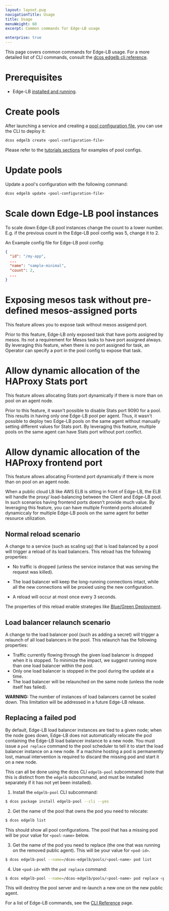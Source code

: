 ```yaml
---
layout: layout.pug
navigationTitle: Usage
title: Usage
menuWeight: 60
excerpt: Common commands for Edge-LB usage

enterprise: true
---
```


This page covers common commands for Edge-LB usage. For a more detailed list of CLI commands, consult the [dcos edgelb cli reference](/dcos/services/edge-lb/1.2/cli-reference/).

# Prerequisites

- Edge-LB [installed and running](/dcos/services/edge-lb/1.2/installing/).

# Create pools

After launching a service and creating a [pool configuration file](/dcos/services/edge-lb/1.2/pool-configuration/), you can use the CLI to deploy it:

```bash
dcos edgelb create <pool-configuration-file>
```

Please refer to the [tutorials sections](/dcos/services/edge-lb/1.2/tutorials/) for examples of pool configs.

# Update pools

Update a pool's configuration with the following command:

```bash
dcos edgelb update <pool-configuration-file>
```

# Scale down Edge-LB pool instances

To scale down Edge-LB pool instances change the count to a lower number. E.g. if the previous count in the Edge-LB pool config was 5, change it to 2.

An Example config file for Edge-LB pool config:

```json
{
  "id": "/my-app",
  ...
  "name": "sample-minimal",
  "count": 2,
  ...
}
```

# Exposing mesos task without pre-defined mesos-assigned ports

This feature allows you to expose task without mesos assigend port. 

Prior to this feature, Edge-LB only exposed task that have ports assigned by mesos. Its not a requirement for Mesos tasks to have port assigned always. By leveraging this feature, when there is no port assigned for task, an Operator can specify a port in the pool config to expose that task.

# Allow dynamic allocation of the HAProxy Stats port

This feature allows allocating Stats port dynamically if there is more than on pool on an agent node. 

Prior to this feature, it wasn't possible to disable Stats port 9090 for a pool. This results in having only one Edge-LB pool per agent. Thus, it wasn't possible to deploy two Edge-LB pools on the same agent without manually setting different values for Stats port. By leveraging this feature, multiple pools on the same agent can have Stats port without port conflict.

# Allow dynamic allocation of the HAProxy frontend port

This feature allows allocating Frontend port dynamically if there is more than on pool on an agent node. 

When a public cloud LB like AWS ELB is sitting in front of Edge-LB, the ELB will handle the proxy/ load-balancing between the Client and Edge-LB pool. In such scenarios having frontend ports doesn't provide much value. By leveraging this feature, you can have multiple Frontend ports allocated dynamiccaly for multiple Edge-LB pools on the same agent for better resource utilization.


## Normal reload scenario

A change to a service (such as scaling up) that is load balanced by a pool will trigger a reload of its load balancers. This reload has the following properties:

* No traffic is dropped (unless the service instance that was serving the request was killed).

* The load balancer will keep the long-running connections intact, while all the new connections will be proxied using the new configuration.

* A reload will occur at most once every 3 seconds.

The properties of this reload enable strategies like
[Blue/Green Deployment](/dcos/services/edge-lb/1.2/tutorials/blue-green-deploy/).

## Load balancer relaunch scenario

A change to the load balancer pool (such as adding a secret) will trigger a relaunch of all load balancers in the pool. This relaunch has the following properties:

- Traffic currently flowing through the given load balancer is dropped when it is stopped. To minimize the impact, we suggest running more than one load balancer within the pool.
- Only one load balancer is stopped in the pool during the update at a time.
- The load balancer will be relaunched on the same node (unless the node itself has failed).

<p class="message--warning"><strong> WARNING: </strong>The number of instances of load balancers cannot be scaled down. This limitation will be addressed in a future Edge-LB release.</p>

## Replacing a failed pod

By default, Edge-LB load balancer instances are tied to a given node; when the node goes down, Edge-LB does not automatically relocate the pod containing the Edge-LB load balancer instance to a new node. You must issue a `pod replace` command to the pool scheduler to tell it to start the load balancer instance on a new node. If a machine hosting a pod is permanently lost, manual intervention is required to discard the missing pod and start it on a new node.

This can all be done using the dcos CLI `edgelb-pool` subcommand (note that this is distinct from the `edgelb` subcommand, and must be installed separately if it has not yet been installed).

1. Install the `edgelb-pool` CLI subcommand:

```bash
$ dcos package install edgelb-pool --cli --yes
```

2. Get the name of the pool that owns the pod you need to relocate:

```bash
$ dcos edgelb list
```

This should show all pool configurations. The pool that has a missing pod will be your value for `<pool-name>` below.

3. Get the name of the pod you need to replace (the one that was running on the removed public agent). This will be your value for `<pod-id>`.

```bash
$ dcos edgelb-pool --name=/dcos-edgelb/pools/<pool-name> pod list
```

4. Use `<pod-id>` with the `pod replace` command:

```bash
$ dcos edgelb-pool --name=/dcos-edgelb/pools/<pool-name> pod replace <pod-id>
```

This will destroy the pool server and re-launch a new one on the new public agent.

For a list of Edge-LB commands, see the [CLI Reference](/dcos/services/edge-lb/1.2/cli-reference/) page.
